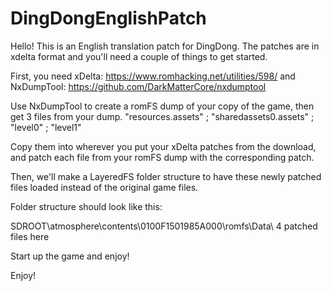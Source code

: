 # DingDongEnglishPatch

Hello! This is an English translation patch for DingDong. The patches are in xdelta format and you'll need a couple of things to get started.

First, you need xDelta: https://www.romhacking.net/utilities/598/ and NxDumpTool: https://github.com/DarkMatterCore/nxdumptool

Use NxDumpTool to create a romFS dump of your copy of the game, then get 3 files from your dump. "resources.assets" ; "sharedassets0.assets" ; "level0" ; "level1"

Copy them into wherever you put your xDelta patches from the download, and patch each file from your romFS dump with the corresponding patch.

Then, we'll make a LayeredFS folder structure to have these newly patched files loaded instead of the original game files.

Folder structure should look like this:

SDROOT\atmosphere\contents\0100F1501985A000\romfs\Data\ 4 patched files here

Start up the game and enjoy! 

Enjoy!
